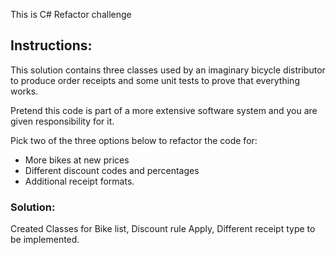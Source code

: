 
This is C# Refactor challenge
## Instructions:

This solution contains three classes used by an imaginary bicycle distributor to produce order receipts and some unit tests to prove that everything works.

Pretend this code is part of a more extensive software system and you are given responsibility for it. 

Pick two of the three options below to refactor the code for: 
- More bikes at new prices
- Different discount codes and percentages
- Additional receipt formats.

### Solution:
Created Classes for Bike list, Discount rule Apply, Different receipt type to be implemented.
